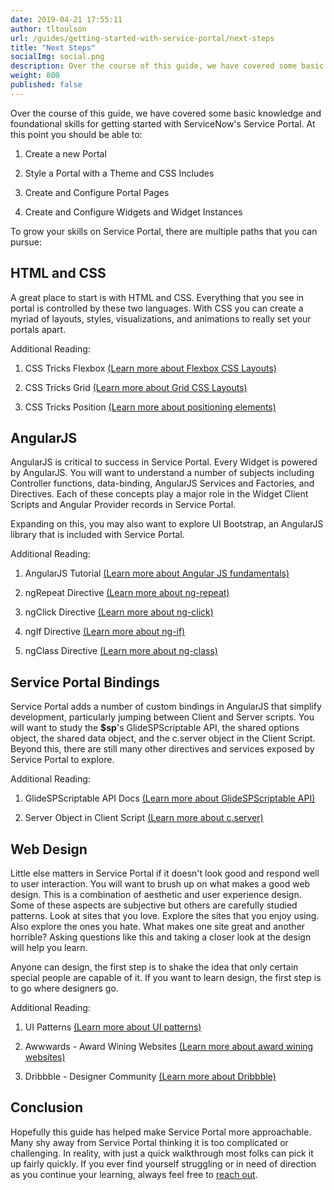 ```yaml
---
date: 2019-04-21 17:55:11
author: tltoulson
url: /guides/getting-started-with-service-portal/next-steps
title: "Next Steps"
socialImg: social.png
description: Over the course of this guide, we have covered some basic knowledge and foundational skills for getting started with ServiceNow's Service Portal. To grow your skills on Service Portal, there are multiple paths that you can pursue.
weight: 800
published: false
---
```


Over the course of this guide, we have covered some basic knowledge and foundational skills for getting started with ServiceNow's Service Portal. At this point you should be able to:

1. Create a new Portal

2. Style a Portal with a Theme and CSS Includes

3. Create and Configure Portal Pages

4. Create and Configure Widgets and Widget Instances

To grow your skills on Service Portal, there are multiple paths that you can pursue:

## HTML and CSS

A great place to start is with HTML and CSS. Everything that you see in portal is controlled by these two languages. With CSS you can create a myriad of layouts, styles, visualizations, and animations to really set your portals apart.

Additional Reading:

1. CSS Tricks Flexbox [(Learn more about Flexbox CSS Layouts)][1]

2. CSS Tricks Grid [(Learn more about Grid CSS Layouts)][2]

3. CSS Tricks Position [(Learn more about positioning elements)][3]

## AngularJS

AngularJS is critical to success in Service Portal. Every Widget is powered by AngularJS. You will want to understand a number of subjects including Controller functions, data-binding, AngularJS Services and Factories, and Directives. Each of these concepts play a major role in the Widget Client Scripts and Angular Provider records in Service Portal.

Expanding on this, you may also want to explore UI Bootstrap, an AngularJS library that is included with Service Portal.

Additional Reading:

1. AngularJS Tutorial [(Learn more about Angular JS fundamentals)][4]

2. ngRepeat Directive [(Learn more about ng-repeat)][5]

3. ngClick Directive [(Learn more about ng-click)][6]

4. ngIf Directive [(Learn more about ng-if)][7]

5. ngClass Directive [(Learn more about ng-class)][8]

## Service Portal Bindings

Service Portal adds a number of custom bindings in AngularJS that simplify development, particularly jumping between Client and Server scripts. You will want to study the **$sp**'s GlideSPScriptable API, the shared options object, the shared data object, and the c.server object in the Client Script. Beyond this, there are still many other directives and services exposed by Service Portal to explore.

Additional Reading:

1. GlideSPScriptable API Docs [(Learn more about GlideSPScriptable API)][9]

2. Server Object in Client Script [(Learn more about c.server)][10]

## Web Design

Little else matters in Service Portal if it doesn't look good and respond well to user interaction. You will want to brush up on what makes a good web design. This is a combination of aesthetic and user experience design. Some of these aspects are subjective but others are carefully studied patterns. Look at sites that you love. Explore the sites that you enjoy using. Also explore the ones you hate. What makes one site great and another horrible? Asking questions like this and taking a closer look at the design will help you learn.

Anyone can design, the first step is to shake the idea that only certain special people are capable of it. If you want to learn design, the first step is to go where designers go.

Additional Reading:

1. UI Patterns [(Learn more about UI patterns)][11]

2. Awwwards - Award Wining Websites [(Learn more about award wining websites)][12]

3. Dribbble - Designer Community [(Learn more about Dribbble)][13]

## Conclusion

Hopefully this guide has helped make Service Portal more approachable. Many shy away from Service Portal thinking it is too complicated or challenging. In reality, with just a quick walkthrough most folks can pick it up fairly quickly. If you ever find yourself struggling or in need of direction as you continue your learning, always feel free to [reach out][14].

[1]: https://css-tricks.com/snippets/css/a-guide-to-flexbox/
[2]: https://css-tricks.com/snippets/css/complete-guide-grid/
[3]: https://css-tricks.com/almanac/properties/p/position/
[4]: https://viralpatel.net/blogs/angularjs-controller-tutorial/
[5]: https://docs.angularjs.org/api/ng/directive/ngRepeat
[6]: https://docs.angularjs.org/api/ng/directive/ngClick
[7]: https://docs.angularjs.org/api/ng/directive/ngIf
[8]: https://docs.angularjs.org/api/ng/directive/ngClass
[9]: https://developer.servicenow.com/app.do#!/api_doc?v=madrid&id=c_GlideSPScriptableScopedAPI
[10]: https://docs.servicenow.com/bundle/helsinki-servicenow-platform/page/build/service-portal/concept/ClientScript.html
[11]: http://ui-patterns.com/
[12]: https://www.awwwards.com/
[13]: https://dribbble.com/search?q=web+design
[14]: /contact
